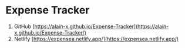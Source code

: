 # Expense Tracker

1. GitHub [https://alain-x.github.io/Expense-Tracker](https://alain-x.github.io/Expense-Tracker/)
2. Netlify [https://expensea.netlify.app/](https://expensea.netlify.app/)
